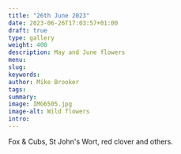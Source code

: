 ```yaml
---
title: "26th June 2023"
date: 2023-06-26T17:03:57+01:00
draft: true
type: gallery
weight: 400
description: May and June flowers 
menu:
slug:
keywords:
author: Mike Brooker 
tags: 
summary:
image: IMG6505.jpg
image-alt: Wild flowers
intro:
--- 
```

Fox &amp; Cubs, St John's Wort, red clover and others.
